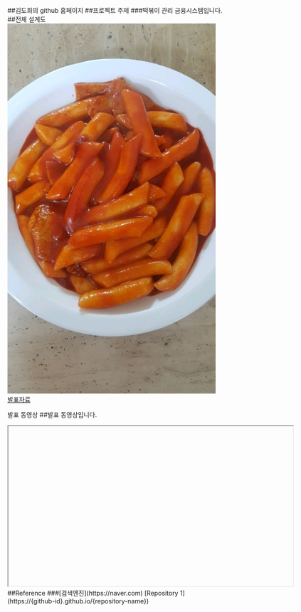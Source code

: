 ##김도희의 github 홈페이지
##프로젝트 주제
###떡볶이 관리 금융시스템입니다.
##전체 설계도
<img src="number1.jpg"/><br>
[발표자료](/number2.pdf)<br>

발표 동영상
##발표 동영상입니다.
<iframe id="ytplayer" type="text/html" width="640" height="360" src=""></iframe>
##Reference
###[검색엔진](https://naver.com)
[Repository 1](https://{github-id}.github.io/{repository-name}) 
 
